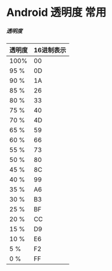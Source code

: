 # Android 透明度 常用

##### 透明度

| 透明度  | 16进制表示 |
| ------- | ---------- |
| 100%    | 00         |
| 95   %  | 0D         |
| 90   %  | 1A         |
| 85   %  | 26         |
| 80   %  | 33         |
| 75   %  | 40         |
| 70   %  | 4D         |
| 65   %  | 59         |
| 60   %  | 66         |
| 55   %  | 73         |
| 50   %  | 80         |
| 45   %  | 8C         |
| 40   %  | 99         |
| 35   %  | A6         |
| 30   %  | B3         |
| 25   %  | BF         |
| 20   %  | CC         |
| 15   %  | D9         |
| 10   %  | E6         |
| 5     % | F2         |
| 0     % | FF         |



